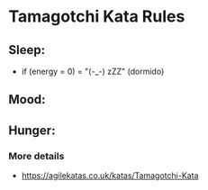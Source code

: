 # Tamagotchi Kata Rules

## Sleep:

<!-- - energy < 3 = "(-_-)" (cansado)
- energy = 0 = "(-_-) zZZ" (dormido)
- energy >= 3 = ":-|" (normal) -->
<!-- - sleeping = energy + 2 -->
- if (energy = 0) = "(-_-) zZZ" (dormido)

## Mood:

<!-- - mood > 8 = ":-)" (contento)
- mood < 2 = "ఠ_ఠ" (enfadado)
- mood <= 8 && mood >=2 = ":-|" (normal) -->
<!-- - playing = energy - 1, hunger + 1, mood + 1 -->

## Hunger:

<!-- - eating = hunger - 2, energy + 1 -->

### More details

- https://agilekatas.co.uk/katas/Tamagotchi-Kata
